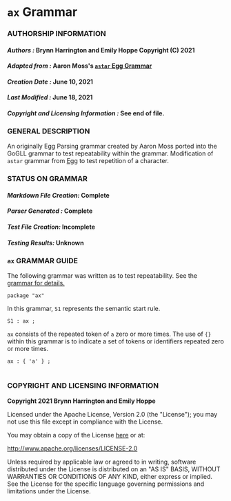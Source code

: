 # **`ax` Grammar**

### **AUTHORSHIP INFORMATION**
#### *Authors :* Brynn Harrington and Emily Hoppe Copyright (C) 2021
#### *Adapted from :* Aaron Moss's [`astar` Egg Grammar](https://github.com/bruceiv/egg/blob/deriv/grammars/abc.egg)
#### *Creation Date :* June 10, 2021 
#### *Last Modified :* June 18, 2021
#### *Copyright and Licensing Information :* See end of file.

### **GENERAL DESCRIPTION**
An originally Egg Parsing grammar created by Aaron Moss ported into the GoGLL grammar to test repeatability within the grammar. Modification of `astar` grammar from [Egg](https://github.com/bruceiv/egg/blob/deriv/grammars/astar.egg) to test repetition of a character.
### **STATUS ON GRAMMAR**
#### *Markdown File Creation:* Complete
#### *Parser Generated :* Complete
#### *Test File Creation:* Incomplete
#### *Testing Results:* Unknown
### **`ax` GRAMMAR GUIDE**
The following grammar was written as to test repeatability. See the [grammar for details.](../../gogll.md)
```
package "ax"
```
In this grammar, `S1` represents the semantic start rule.
```
S1 : ax ;
```
`ax` consists of the repeated token of `a` zero or more times. The use of `{}` within this grammar is to indicate a set of tokens or identifiers repeated zero or more times.
```
ax : { 'a' } ;
```
#
### **COPYRIGHT AND LICENSING INFORMATION**
**Copyright 2021 Brynn Harrington and Emily Hoppe**

Licensed under the Apache License, Version 2.0 (the "License"); you may not use this file except in compliance with the License.

You may obtain a copy of the License [here](http://www.apache.org/licenses/LICENSE-2.0) or at:

http://www.apache.org/licenses/LICENSE-2.0

Unless required by applicable law or agreed to in writing, software distributed under the License is distributed on an "AS IS" BASIS, WITHOUT WARRANTIES OR CONDITIONS OF ANY KIND, either express or implied. See the License for the specific language governing permissions and limitations under the License.

